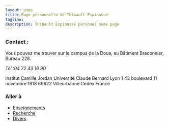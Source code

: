 ```yaml
---
layout: page
title: Page personnelle de Thibault Espinasse
tagline: 
description: Thibault Espinasse personal home page
---
```


### Contact :

Vous pouvez me trouver sur le campus de la Doua, au Bâtiment Braconnier, Bureau 228.

*Tel :04 72 43 16 90*

Institut Camille Jordan
Université Claude Bernard Lyon 1
43 boulevard 11 novembre 1918
69622 Villeurbanne Cedex
France

### Aller à 

- [Enseignements](pages/enseignement.html)
- [Recherche](pages/recherche.html)
- [Divers](pages/divers.html)


<!--- [Making an independent website](pages/independent_site.html)-->
<!--- [Making a personal site](pages/user_site.html)-->
<!--- [Making a site for a project](pages/project_site.html)-->
<!--- [Making a jekyll-free site](pages/nojekyll.html)-->
<!--- [Testing your site locally](pages/local_test.html)-->
<!--- [Resources](pages/resources.html)-->






<!--[Github Pages](https://pages.github.com) provide a simple way to make a-->
<!--website using-->
<!--[Markdown](https://daringfireball.net/projects/markdown/) and-->
<!--[git](https://git-scm.com).-->

<!--For me, the painful aspects of making a website are-->

<!--- Working with html and css-->
<!--- Finding a hosting site-->
<!--- Transferring stuff to the hosting site-->

<!--With [GitHub Pages](https://pages.github.com), you just write things in-->
<!--[Markdown](https://daringfireball.net/projects/markdown/),-->
<!--[GitHub](https://github.com) hosts the site for you, and you just push-->
<!--material to your GitHub repository with `git add`, `git commit`, and-->
<!--`git push`.-->

<!--If you love [git](https://git-scm.com/) and-->
<!--[GitHub](https://github.com), you'll love-->
<!--[GitHub Pages](https://pages.github.com), too.-->

<!--The sites use [Jekyll](https://jekyllrb.com/), a-->
<!--[ruby](https://www.ruby-lang.org/en/) [gem](https://rubygems.org/), to-->
<!--convert Markdown files to html, and this part is done-->
<!--automatically when you push the materials to the `gh-pages` branch-->
<!--of a GitHub repository.-->

<!--The [GitHub](https://pages.github.com) and-->
<!--[Jekyll](https://jekyllrb.com) documentation is great, but I thought it-->
<!--would be useful to have a minimal tutorial, for those who just want to-->
<!--get going immediately with a simple site. To some readers, what GitHub-->
<!--has might be simpler and more direct.  But if you just want to create-->
<!--a site like the one you're looking at now, read on.-->

<!--Start by reading the [Overview page](pages/overview.html), which-->
<!--explains the basic structure of these sites. Then read-->
<!--[how to make an independent website](pages/independent_site.html). Then-->
<!--read any of the other things, such as-->
<!--[how to test your site locally](pages/local_test.html).-->

<!--- [Overview](pages/overview.html)-->
<!--- [Making an independent website](pages/independent_site.html)-->
<!--- [Making a personal site](pages/user_site.html)-->
<!--- [Making a site for a project](pages/project_site.html)-->
<!--- [Making a jekyll-free site](pages/nojekyll.html)-->
<!--- [Testing your site locally](pages/local_test.html)-->
<!--- [Resources](pages/resources.html)-->

<!--If anything here is confusing (or _wrong_!), or if I've missed-->
<!--important details, please-->
<!--[submit an issue](https://github.com/kbroman/simple_site/issues), or (even-->
<!--better) fork [the GitHub repository for this website](https://github.com/kbroman/simple_site),-->
<!--make modifications, and submit a pull request.-->

<!------->

<!--The source for this minimal tutorial is [on github](https://github.com/kbroman/simple_site).-->

<!--Also see my [tutorials](https://kbroman.org/tutorials) on-->
<!--[git/github](https://kbroman.org/github_tutorial),-->
<!--[GNU make](https://kbroman.org/minimal_make),-->
<!--[knitr](https://kbroman.org/knitr_knutshell),-->
<!--[R packages](https://kbroman.org/pkg_primer),-->
<!--[data organization](https://kbroman.org/dataorg),-->
<!--and [reproducible research](https://kbroman.org/steps2rr).-->
